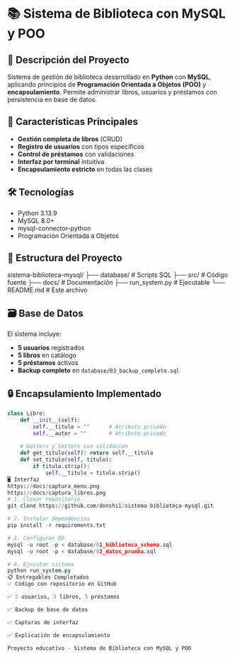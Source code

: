 # 📚 Sistema de Biblioteca con MySQL y POO

## 🎯 Descripción del Proyecto
Sistema de gestión de biblioteca desarrollado en **Python** con **MySQL**, aplicando principios de **Programación Orientada a Objetos (POO)** y **encapsulamiento**. Permite administrar libros, usuarios y préstamos con persistencia en base de datos.

## 🚀 Características Principales
- **Gestión completa de libros** (CRUD)
- **Registro de usuarios** con tipos específicos
- **Control de préstamos** con validaciones
- **Interfaz por terminal** intuitiva
- **Encapsulamiento estricto** en todas las clases

## 🛠️ Tecnologías
- Python 3.13.9
- MySQL 8.0+
- mysql-connector-python
- Programación Orientada a Objetos

## 📁 Estructura del Proyecto
sistema-biblioteca-mysql/
├── database/ # Scripts SQL
├── src/ # Código fuente
├── docs/ # Documentación
├── run_system.py # Ejecutable
└── README.md # Este archivo

## 🗃️ Base de Datos
El sistema incluye:
- **5 usuarios** registrados
- **5 libros** en catálogo
- **5 préstamos** activos
- **Backup completo** en `database/03_backup_completo.sql`

## 🔒 Encapsulamiento Implementado
```python
class Libro:
    def __init__(self):
        self.__titulo = ""      # Atributo privado
        self.__autor = ""       # Atributo privado
    
    # Getters y Setters con validación
    def get_titulo(self): return self.__titulo
    def set_titulo(self, titulo): 
        if titulo.strip(): 
            self.__titulo = titulo.strip()
🖥️ Interfaz
https://docs/captura_menu.png
https://docs/captura_libros.png
# 1. Clonar repositorio
git clone https://github.com/donshi1/sistema-biblioteca-mysql.git

# 2. Instalar dependencias
pip install -r requirements.txt

# 3. Configurar BD
mysql -u root -p < database/01_biblioteca_schema.sql
mysql -u root -p < database/02_datos_prueba.sql

# 4. Ejecutar sistema
python run_system.py
📋 Entregables Completados
✅ Código con repositorio en GitHub

✅ 5 usuarios, 5 libros, 5 préstamos

✅ Backup de base de datos

✅ Capturas de interfaz

✅ Explicación de encapsulamiento

Proyecto educativo - Sistema de Biblioteca con MySQL y POO
